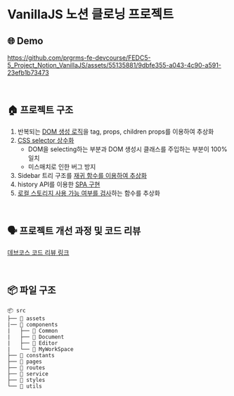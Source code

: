 # VanillaJS 노션 클로닝 프로젝트

## 🌐 Demo

https://github.com/prgrms-fe-devcourse/FEDC5-5_Project_Notion_VanillaJS/assets/55135881/9dbfe355-a043-4c90-a591-23efb1b73473

<br />

## 🏠 프로젝트 구조

1. 반복되는 [DOM 생성 로직](https://github.com/pySoo/VanillaJS_Notion_Project/blob/main/src/utils/dom.js#L8)을 tag, props, children props를 이용하여 추상화
2. [CSS selector 상수화](https://github.com/pySoo/VanillaJS_Notion_Project/blob/main/src/components/SideBar.js#L10)
   - DOM을 selecting하는 부분과 DOM 생성시 클래스를 주입하는 부분이 100% 일치
   - 미스매치로 인한 버그 방지
3. Sidebar 트리 구조를 [재귀 함수를 이용하여 추상화](https://github.com/pySoo/VanillaJS_Notion_Project/blob/main/src/utils/dom.js#L22)
4. history API를 이용한 [SPA 구현](https://github.com/pySoo/VanillaJS_Notion_Project/blob/main/src/routes/router.js)
5. [로컬 스토리지 사용 가능 여부를 검사](https://github.com/pySoo/VanillaJS_Notion_Project/blob/main/src/utils/canUseStorage.js)하는 함수를 추상화

<br />

## 🗣️ 프로젝트 개선 과정 및 코드 리뷰

[데브코스 코드 리뷰 링크](https://github.com/prgrms-fe-devcourse/FEDC5-5_Project_Notion_VanillaJS/pull/43)

<br />

## 📦 파일 구조

```
📦 src
├── 📂 assets
|── 📂 components
|   ├── 📂 Common
|   ├── 📂 Document
|   ├── 📂 Editor
|   └── 📂 MyWorkSpace
├── 📂 constants
├── 📂 pages
├── 📂 routes
├── 📂 service
├── 📂 styles
└── 📂 utils
```
